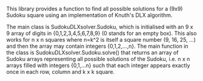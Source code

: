 This library provides a function to find all possible solutions for a (9x9) Sudoku square using an implementation of Knuth's DLX algorithm.

The main class is SudokuDLXsolver.Sudoku, which is initialised with an 9 x 9 array of digits in {0,1,2,3,4,5,6,7,8,9} (0 stands for an empty box). This also works for n x n squares where n=k^2 is itself a square number (9, 16, 25, ...) and then the array may contain integers {0,1,2,...,n}. The main function in the class is SudokuDLXsolver.Sudoku.solve() that returns an array of Sudoku arrays representing all possible solutions of the Sudoku, i.e. n x n arrays filled with integers {0,1,...n} such that each integer appears exactly once in each row, column and k x k square. 